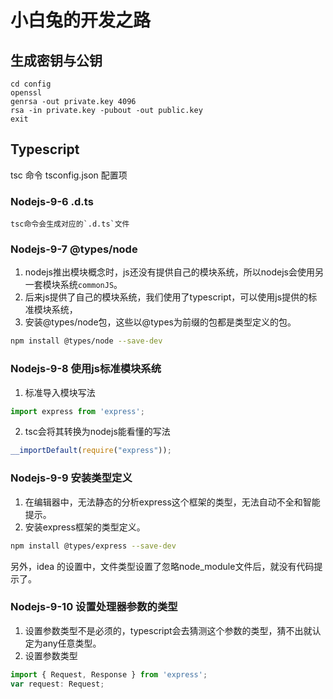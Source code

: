 # 小白兔的开发之路

## 生成密钥与公钥

```
cd config
openssl
genrsa -out private.key 4096
rsa -in private.key -pubout -out public.key
exit
```

## Typescript

tsc 命令
tsconfig.json 配置项

### Nodejs-9-6 .d.ts
    tsc命令会生成对应的`.d.ts`文件

### Nodejs-9-7 @types/node
1. nodejs推出模块概念时，js还没有提供自己的模块系统，所以nodejs会使用另一套模块系统`commonJS`。
2. 后来js提供了自己的模块系统，我们使用了typescript，可以使用js提供的标准模块系统，
3. 安装@types/node包，这些以@types为前缀的包都是类型定义的包。

```bash
npm install @types/node --save-dev
```

### Nodejs-9-8 使用js标准模块系统
1. 标准导入模块写法
```ts
import express from 'express';
```
2. tsc会将其转换为nodejs能看懂的写法
```js
__importDefault(require("express"));
```

### Nodejs-9-9 安装类型定义
1. 在编辑器中，无法静态的分析express这个框架的类型，无法自动不全和智能提示。
2. 安装express框架的类型定义。
```bash
npm install @types/express --save-dev
```
另外，idea 的设置中，文件类型设置了忽略node_module文件后，就没有代码提示了。

### Nodejs-9-10 设置处理器参数的类型
1. 设置参数类型不是必须的，typescript会去猜测这个参数的类型，猜不出就认定为any任意类型。
2. 设置参数类型
```ts
import { Request, Response } from 'express';
var request: Request;
```
